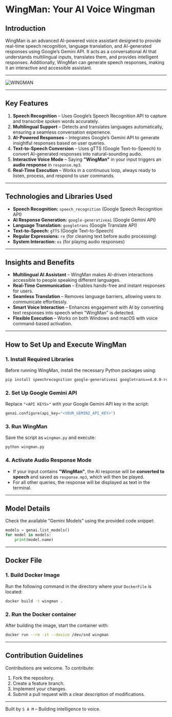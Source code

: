 # WingMan: Your AI Voice Wingman

## Introduction  
WingMan is an advanced AI-powered voice assistant designed to provide real-time speech recognition, language translation, and AI-generated responses using Google’s Gemini API. It acts as a conversational AI that understands multilingual inputs, translates them, and provides intelligent responses. Additionally, WingMan can generate speech responses, making it an interactive and accessible assistant.  

---

![WINGMAN](https://github.com/user-attachments/assets/4752e7ac-e04e-420f-8dec-5c1e779fa52c)

---

## Key Features  

1. **Speech Recognition** – Uses Google’s Speech Recognition API to capture and transcribe spoken words accurately.  
2. **Multilingual Support** – Detects and translates languages automatically, ensuring a seamless conversation experience.  
3. **AI-Powered Responses** – Integrates Google’s Gemini API to generate insightful responses based on user queries.  
4. **Text-to-Speech Conversion** – Uses gTTS (Google Text-to-Speech) to convert AI-generated responses into natural-sounding audio.  
5. **Interactive Voice Mode** – Saying **"WingMan"** in your input triggers an **audio response** in `response.mp3`.  
6. **Real-Time Execution** – Works in a continuous loop, always ready to listen, process, and respond to user commands.  

---

## Technologies and Libraries Used  

- **Speech Recognition:** `speech_recognition` (Google Speech Recognition API)  
- **AI Response Generation:** `google-generativeai` (Google Gemini API)  
- **Language Translation:** `googletrans` (Google Translate API)  
- **Text-to-Speech:** `gTTS` (Google Text-to-Speech)  
- **Regular Expressions:** `re` (for cleaning text before audio processing)  
- **System Interaction:** `os` (for playing audio responses)  

---

## Insights and Benefits  

- **Multilingual AI Assistant** – WingMan makes AI-driven interactions accessible to people speaking different languages.  
- **Real-Time Communication** – Enables hands-free and instant responses for users.  
- **Seamless Translation** – Removes language barriers, allowing users to communicate effortlessly.  
- **Smart Voice Interaction** – Enhances engagement with AI by converting text responses into speech when "WingMan" is detected.  
- **Flexible Execution** – Works on both Windows and macOS with voice command-based activation.  

---

## How to Set Up and Execute WingMan  

### **1. Install Required Libraries**  
Before running WingMan, install the necessary Python packages using:  
```bash
pip install speechrecognition google-generativeai googletrans==4.0.0-rc1 gtts
```

### **2. Set Up Google Gemini API**  
Replace `"<API KEYS>"` with your Google Gemini API key in the script:  
```python
genai.configure(api_key="<YOUR_GEMINI_API_KEY>")
```

### **3. Run WingMan**  
Save the script as `wingman.py` and execute:  
```bash
python wingman.py
```

### **4. Activate Audio Response Mode**  
- If your input contains **"WingMan"**, the AI response will be **converted to speech** and saved as `response.mp3`, which will then be played.  
- For all other queries, the response will be displayed as text in the terminal.  

---

## Model Details
Check the available "Gemini Models" using the provided code snippet:  
```python
models = genai.list_models()
for model in models:
    print(model.name) 
```

---

## Docker File

### **1. Build Docker Image**  
Run the following command in the directory where your `DockerFile` is located:  
```bash
docker build -t wingman .
```

### **2. Run the Docker container**  
After building the image, start the container with: 
```bash
docker run --rm -it --device /dev/snd wingman
```

---

## **Contribution Guidelines**  
Contributions are welcome. To contribute:  
1. Fork the repository.  
2. Create a feature branch.  
3. Implement your changes.  
4. Submit a pull request with a clear description of modifications.  

---

Built by `S A M` – Building intelligence to voice.
